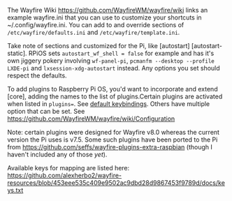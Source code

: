 The Wayfire Wiki https://github.com/WayfireWM/wayfire/wiki links an example wayfire.ini that you can use to customize your shortcuts in ~/.config/wayfire.ini. You can add to and override sections of `/etc/wayfire/defaults.ini` and `/etc/wayfire/template.ini`. 

Take note of sections and customized for the Pi, like [autostart] [autostart-static]. RPiOS sets `autostart_wf_shell = false` for example and has it's own jiggery pokery involving `wf-panel-pi`, `pcmanfm --desktop --profile LXDE-pi` and `lxsession-xdg-autostart` instead. Any options you set should respect the defaults.

To add plugins to Raspberry Pi OS, you'd want to incorporate and extend [core], adding the names to the list of plugins.Certain plugins are activated when listed in `plugins=`. See [default keybindings](https://github.com/WayfireWM/wayfire/wiki/Bindings-available-by-default). Others have multiple option that can be set. See https://github.com/WayfireWM/wayfire/wiki/Configuration 

Note: certain plugins were designed for Wayfire v8.0 whereas the current version the Pi uses is v7.5. Some such plugins have been ported to the Pi from https://github.com/seffs/wayfire-plugins-extra-raspbian (though I haven't included any of those _yet_). 

Available keys for mapping are listed here: https://github.com/alexherbo2/wayfire-resources/blob/453eee535c409e9502ac9dbd28d9867453f9789d/docs/keys.txt 

